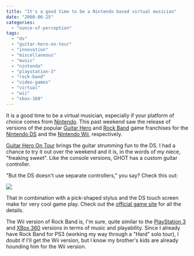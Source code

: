 ```yaml
---
title: "It's a good time to be a Nintendo based virtual musician"
date: "2008-06-25"
categories: 
  - "ounce-of-perception"
tags: 
  - "ds"
  - "guitar-hero-on-tour"
  - "innovation"
  - "miscellaneous"
  - "music"
  - "nintendo"
  - "playstation-3"
  - "rock-band"
  - "video-games"
  - "virtual"
  - "wii"
  - "xbox-360"
---
```


It is a good time to be a virtual musician, especially if your platform of choice comes from [Nintendo](http://www.nintendo.com/). This past weekend saw the release of versions of the popular [Guitar Hero](http://www.guitarhero.com/us/) and [Rock Band](http://www.rockband.com/) game franchises for the [Nintendo DS](http://www.nintendo.com/ds) and the [Nintendo Wii](http://www.nintendo.com/wii), respectively.

[Guitar Hero On Tour](http://www.guitarhero.com/ghot/us/#/home/) brings the guitar strumming fun to the DS. I had a chance to try it out over the weekend and it is, in the words of my niece, "freaking sweet". Like the console versions, GHOT has a custom guitar controller.

"But the DS doesn't use separate controllers," you say? Check this out:

![](images/gh_on_tour_guitar_grip--article_image.jpg)

That in combination with a pick-shaped stylus and the DS touch screen make for very cool game play. Check out the [official game site](http://www.guitarhero.com/ghot/us/#/home/) for all the details.

The Wii version of Rock Band is, I'm sure, quite similar to the [PlayStation 3](http://www.us.playstation.com/PS3) and [XBox 360](http://www.xbox.com/en-US/) versions in terms of music and playability. Since I already have Rock Band for PS3 (working my way through a "Hard" solo tour), I doubt if I'll get the Wii version, but I know my brother's kids are already hounding him for the Wii version.
